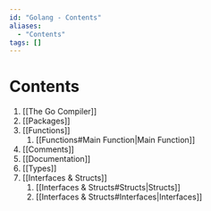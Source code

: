```yaml
---
id: "Golang - Contents"
aliases:
  - "Contents"
tags: []
---
```

# Contents

1. [[The Go Compiler]]
2. [[Packages]]
3. [[Functions]]
    1. [[Functions#Main Function|Main Function]]
4. [[Comments]]
5. [[Documentation]]
6. [[Types]]
7. [[Interfaces & Structs]]
    1. [[Interfaces & Structs#Structs|Structs]]
    2. [[Interfaces & Structs#Interfaces|Interfaces]]
